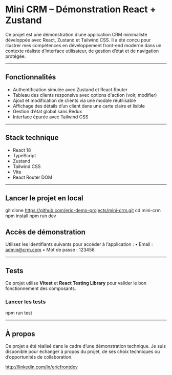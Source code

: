 # Mini CRM – Démonstration React + Zustand

Ce projet est une démonstration d’une application CRM minimaliste développée avec React, Zustand et Tailwind CSS. Il a été conçu pour illustrer mes compétences en développement front-end moderne dans un contexte réaliste d’interface utilisateur, de gestion d’état et de navigation protégée.

---

## Fonctionnalités

- Authentification simulée avec Zustand et React Router
- Tableau des clients responsive avec options d'action (voir, modifier)
- Ajout et modification de clients via une modale réutilisable
- Affichage des détails d’un client dans une carte claire et lisible
- Gestion d’état global sans Redux
- Interface épurée avec Tailwind CSS

---

## Stack technique

- React 18
- TypeScript
- Zustand
- Tailwind CSS
- Vite
- React Router DOM

---

## Lancer le projet en local

git clone https://github.com/eric-demo-projects/mini-crm.git
cd mini-crm
npm install
npm run dev

## Accès de démonstration

Utilisez les identifiants suivants pour accéder à l’application :
	•	Email : admin@crm.com
	•	Mot de passe : 123456

---

## Tests

Ce projet utilise **Vitest** et **React Testing Library** pour valider le bon fonctionnement des composants.

### Lancer les tests

npm run test

---

## À propos

Ce projet a été réalisé dans le cadre d’une démonstration technique.
Je suis disponible pour échanger à propos du projet, de ses choix techniques ou d’opportunités de collaboration.

http://linkedin.com/in/ericfrontdev
